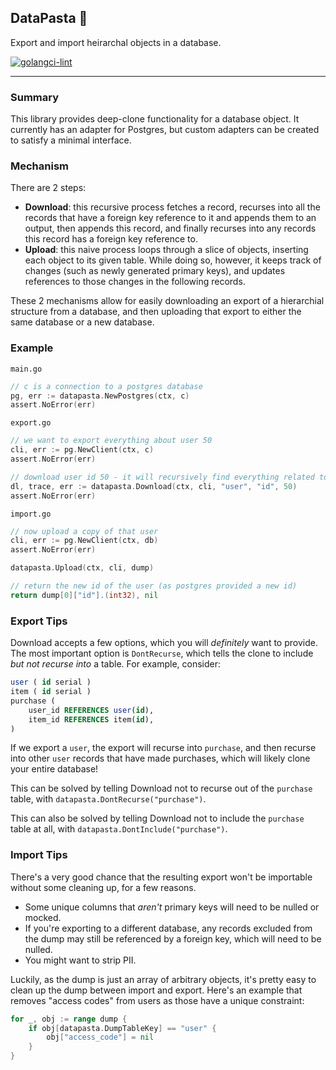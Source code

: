 ## DataPasta 🍝

Export and import heirarchal objects in a database.

[![golangci-lint](https://github.com/ProlificLabs/datapasta/actions/workflows/golangci-lint.yml/badge.svg?branch=main)](https://github.com/ProlificLabs/datapasta/actions/workflows/golangci-lint.yml)

___

### Summary

This library provides deep-clone functionality for a database object. It currently has an adapter for Postgres, but custom adapters can be created to satisfy a minimal interface.

### Mechanism

There are 2 steps:

- **Download**: this recursive process fetches a record, recurses into all the records that have a foreign key reference to it and appends them to an output, then appends this record, and finally recurses into any records this record has a foreign key reference to.
- **Upload**: this naive process loops through a slice of objects, inserting each object to its given table. While doing so, however, it keeps track of changes (such as newly generated primary keys), and updates references to those changes in the following records.

These 2 mechanisms allow for easily downloading an export of a hierarchial structure from a database, and then uploading that export to either the same database or a new database.

### Example

`main.go`
```go
// c is a connection to a postgres database
pg, err := datapasta.NewPostgres(ctx, c)
assert.NoError(err)
```

`export.go`
```go
// we want to export everything about user 50
cli, err := pg.NewClient(ctx, c)
assert.NoError(err)

// download user id 50 - it will recursively find everything related to the user
dl, trace, err := datapasta.Download(ctx, cli, "user", "id", 50)
assert.NoError(err)
```
`import.go`
```go
// now upload a copy of that user
cli, err := pg.NewClient(ctx, db)
assert.NoError(err)

datapasta.Upload(ctx, cli, dump)

// return the new id of the user (as postgres provided a new id)
return dump[0]["id"].(int32), nil
```

### Export Tips

Download accepts a few options, which you will *definitely* want to provide. The most important option is `DontRecurse`, which tells the clone to include *but not recurse into* a table. For example, consider:

```sql
user ( id serial )
item ( id serial )
purchase ( 
    user_id REFERENCES user(id), 
    item_id REFERENCES item(id),
)
```

If we export a `user`, the export will recurse into `purchase`, and then recurse into other `user` records that have made purchases, which will likely clone your entire database!

This can be solved by telling Download not to recurse out of the `purchase` table, with `datapasta.DontRecurse("purchase")`.

This can also be solved by telling Download not to include the `purchase` table at all, with `datapasta.DontInclude("purchase")`.

### Import Tips

There's a very good chance that the resulting export won't be importable without some cleaning up, for a few reasons.

- Some unique columns that *aren't* primary keys will need to be nulled or mocked.
- If you're exporting to a different database, any records excluded from the dump may still be referenced by a foreign key, which will need to be nulled.
- You might want to strip PII.

Luckily, as the dump is just an array of arbitrary objects, it's pretty easy to clean up the dump between import and export. Here's an example that removes "access codes" from users as those have a unique constraint:

```go
for _, obj := range dump {
    if obj[datapasta.DumpTableKey] == "user" {
		obj["access_code"] = nil
	}
}
```
